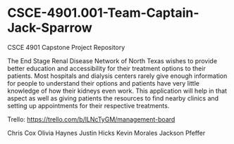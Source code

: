 # CSCE-4901.001-Team-Captain-Jack-Sparrow
CSCE 4901 Capstone Project Repository

  The End Stage Renal Disease Network of North Texas wishes to provide better education 
and accessibility for their treatment options to their patients. Most hospitals and dialysis 
centers rarely give enough information for people to understand their options and patients have 
very little knowledge of how their kidneys even work. This application will help in that aspect 
as well as giving patients the resources to find nearby clinics and setting up appointments for 
their respective treatments.

Trello: https://trello.com/b/lLNcTyGM/management-board

Chris Cox
Olivia Haynes
Justin Hicks
Kevin Morales
Jackson Pfeffer
